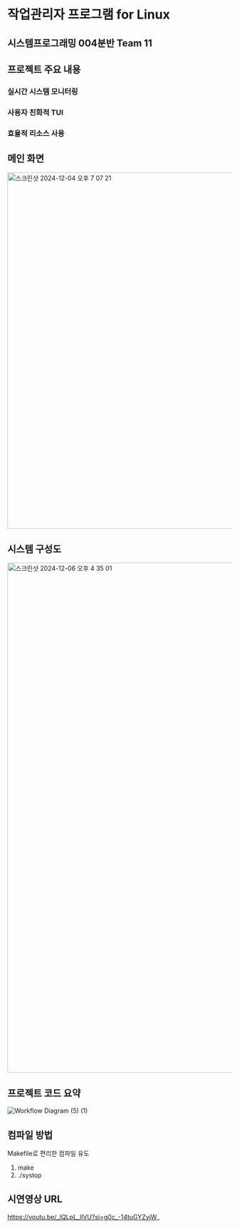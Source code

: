 # 작업관리자 프로그램 for Linux
## 시스템프로그래밍 004분반 Team 11 

## 프로젝트 주요 내용
### 실시간 시스템 모니터링
### 사용자 친화적 TUI
### 효율적 리소스 사용

## 메인 화면
<img width="801" alt="스크린샷 2024-12-04 오후 7 07 21" src="https://github.com/user-attachments/assets/03395c90-e60e-4544-a58a-6c34ee9aa93b">

## 시스템 구성도
<img width="1146" alt="스크린샷 2024-12-06 오후 4 35 01" src="https://github.com/user-attachments/assets/d3d6432f-aab1-4605-8322-2593c6e4d473">

## 프로젝트 코드 요약
![Workflow Diagram (5) (1)](https://github.com/user-attachments/assets/228fa2d3-a548-45c5-80e0-291223d746fa)

## 컴파일 방법
Makefile로 편리한 컴파일 유도
1) make
2) ./systop 

## 시연영상 URL
https://youtu.be/_lQLpL_llVU?si=g0c_-14tuGYZyjW_
